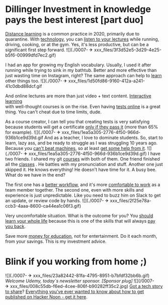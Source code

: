 # Dillinger Investment in knowledge pays the best interest [part duo]
 [Distance learning](https://hackernoon.com/tagged/education) is a common practice in 2020, primarily due to quarantine. With [technology](https://hackernoon.com/tagged/technology), you can [listen to your lectures](https://hackernoon.com/tagged/self-improvement) while running, driving, cooking, or at the gym. Yes, it's less productive, but can be a significant first step forward.
 ![](./0007- ✈ xxx_files/3f3d52e5-3d29-4e25-b5f6-00999dfd7ec2.gif)

I had an app for growing my English vocabulary. Usually, I used it after running while trying to sink in my bathtub. Better and more effective than just wasting time on Instagram, right? The same approach can help to [learn](https://hackernoon.com/learning-regex-basics-in-ruby-4qel3y5i) 
other things too.
 ![](./0007- ✈ xxx_files/1d50fd86-9160-412a-a241-41c0dbd88dcf.gif


And online lectures are more than just video + text content. 
[Interactive learning](https://hackernoon.com/my-experiments-and-how-to-start-with-machine-learning-fzh63yrk)  
with well-thought courses is on the rise. Even having 
[ tests online](https://hackernoon.com/flawed-education-school-system-does-not-translate-to-education-u0n33wvk) 
is a great thing. You can't cheat due to time limits, dude.

As a course creator, I can tell you that creating tests is very satisfying because students will get a certificate
[only if they pass it](https://hackernoon.com/65-key-takeaways-from-the-pragmatic-programmer-from-journeyman-to-master-1b4n32cy) 
 (more than 65% for example).
![](./0007- ✈ xxx_files/1ea5a305-2776-4f50-966d-936b1ce9d39d.gif
And as a teacher, I love to dominate students. So, start to learn, lazy ass, and be ready to struggle as I was struggling 10 years ago. Because you [can't beat machines](https://hackernoon.com/tagged/automation), so at least 
[get some help from it](https://hackernoon.com/tagged/future).
![](./0007- ✈ xxx_files/1ea5a305-2776-4f50-966d-936b1ce9d39d.gif)
I have two friends. I shared my git [courses](https://hackernoon.com/these-are-the-best-courses-to-learn-new-java-features-from-jdk-8-to-jdk-13-9z7m33e9)  with both of them. One friend finished all the [classes](https://hackernoon.com/reasons-why-should-students-give-more-emphasis-on-derivatives-and-integrals-g01c3ypv)  . He battles with my pronunciation and stuff. Another one just skipped it. He knows everything! He doesn't have time for it. A busy bee. What do we have in the end?

The first one has a 
[better workflow](https://hackernoon.com/understanding-currying-closures-and-coupling-in-javascript-pg3x3y6z), and it's more [comfortable to work](https://hackernoon.com/20-best-courses-from-udemy-free-resource-center-to-learn-programming-and-coding-48873yjn) as a team member together. The second one, even with more skills and experience is just unpredictable. Like you need to buzz him on Slack to get an update, or review code by hands.
![](./0007- ✈ xxx_files/2f25e78a-ccb3-4aaa-8600-ca44ea1c06f3.gif)

Very uncomfortable situation. What is the outcome for you? You [should learn your whole life](https://hackernoon.com/how-elon-musk-redesigned-school-for-his-children-o6di32kt) because this is one of the skills that will always [pay you back](https://hackernoon.com/how-to-choose-which-book-you-should-read-next-yw6l31gx).

Save more [money for education](https://hackernoon.com/the-importance-of-unlearning-emerging-technologies-v47c37f0), not for entertainment. Do it each month, from your savings. This is my investment advice.

# Blink if you working from home ;)
![](./0007- ✈ xxx_files/23a82442-81fa-4795-8951-b7bfdf32bb6b.gif)
*Welcome Udemy, today`s newsletter sponsor. [Sponsor plug]*
![](/0007- ✈ xxx_files/008c55db-f6ed-4cee-806f-b90282ff35c2.jpg)
[Got a tech story to share](https://hackernoon.com/signup)? [Everything you've ever wanted to know about how to get published on Hacker Noon - get it here](https://sponsor.hackernoon.com/blog/guide-to-guest-post-on-hacker-noon).

















  